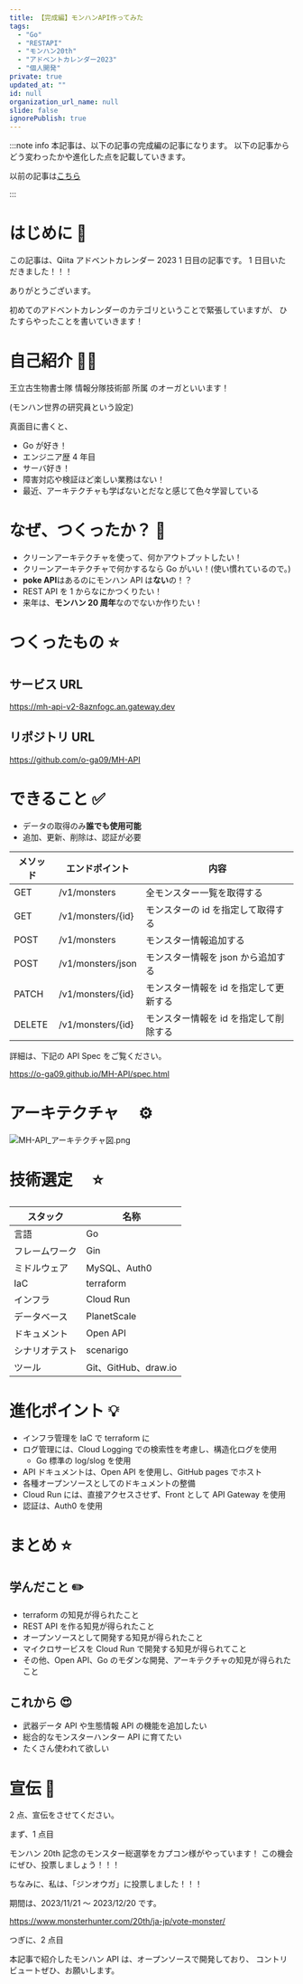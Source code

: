 ```yaml
---
title: 【完成編】モンハンAPI作ってみた
tags:
  - "Go"
  - "RESTAPI"
  - "モンハン20th"
  - "アドベントカレンダー2023"
  - "個人開発"
private: true
updated_at: ""
id: null
organization_url_name: null
slide: false
ignorePublish: true
---
```


:::note info
本記事は、以下の記事の完成編の記事になります。
以下の記事からどう変わったかや進化した点を記載していきます。

以前の記事は[こちら](https://zenn.dev/o_ga/articles/53d9e7c2ba7466)

:::

# はじめに 🎉

この記事は、Qiita アドベントカレンダー 2023 1 日目の記事です。
1 日目いただきました！！！

ありがとうございます。

初めてのアドベントカレンダーのカテゴリということで緊張していますが、
ひたすらやったことを書いていきます！

# 自己紹介 👨‍💻

王立古生物書士隊 情報分隊技術部 所属 のオーガといいます！

(モンハン世界の研究員という設定)

真面目に書くと、

- Go が好き！
- エンジニア歴 4 年目
- サーバ好き！
- 障害対応や検証ほど楽しい業務はない！
- 最近、アーキテクチャも学ばないとだなと感じて色々学習している

# なぜ、つくったか？ 🤔

- クリーンアーキテクチャを使って、何かアウトプットしたい！
- クリーンアーキテクチャで何かするなら Go がいい！(使い慣れているので。)
- **poke API**はあるのにモンハン API は**ない**の！？
- REST API を 1 からなにかつくりたい！
- 来年は、**モンハン 20 周年**なのでないか作りたい！

# つくったもの ⭐️

## サービス URL

https://mh-api-v2-8aznfogc.an.gateway.dev

## リポジトリ URL

https://github.com/o-ga09/MH-API

# できること ✅

- データの取得のみ**誰でも使用可能**
- 追加、更新、削除は、認証が必要

| メソッド | エンドポイント    | 内容                                   |
| -------- | ----------------- | -------------------------------------- |
| GET      | /v1/monsters      | 全モンスター一覧を取得する             |
| GET      | /v1/monsters/{id} | モンスターの id を指定して取得する     |
| POST     | /v1/monsters      | モンスター情報追加する                 |
| POST     | /v1/monsters/json | モンスター情報を json から追加する     |
| PATCH    | /v1/monsters/{id} | モンスター情報を id を指定して更新する |
| DELETE   | /v1/monsters/{id} | モンスター情報を id を指定して削除する |

詳細は、下記の API Spec をご覧ください。

https://o-ga09.github.io/MH-API/spec.html

# アーキテクチャ　 ⚙️

![MH-API_アーキテクチャ図.png](https://qiita-image-store.s3.ap-northeast-1.amazonaws.com/0/1312905/ef3a8768-8844-c511-3a78-3b0b78d5da0a.png)

# 技術選定　 ⭐️

| スタック       | 名称                 |
| -------------- | -------------------- |
| 言語           | Go                   |
| フレームワーク | Gin                  |
| ミドルウェア   | MySQL、Auth0         |
| IaC            | terraform            |
| インフラ       | Cloud Run            |
| データベース   | PlanetScale          |
| ドキュメント   | Open API             |
| シナリオテスト | scenarigo            |
| ツール         | Git、GitHub、draw.io |

# 進化ポイント 💡

- インフラ管理を IaC で terraform に
- ログ管理には、Cloud Logging での検索性を考慮し、構造化ログを使用
  - Go 標準の log/slog を使用
- API ドキュメントは、Open API を使用し、GitHub pages でホスト
- 各種オープンソースとしてのドキュメントの整備
- Cloud Run には、直接アクセスさせず、Front として API Gateway を使用
- 認証は、Auth0 を使用

# まとめ ⭐️

## 学んだこと ✏️

- terraform の知見が得られたこと
- REST API を作る知見が得られたこと
- オープンソースとして開発する知見が得られたこと
- マイクロサービスを Cloud Run で開発する知見が得られてこと
- その他、Open API、Go のモダンな開発、アーキテクチャの知見が得られたこと

## これから 😍

- 武器データ API や生態情報 API の機能を追加したい
- 総合的なモンスターハンター API に育てたい
- たくさん使われて欲しい

# 宣伝 🎉

2 点、宣伝をさせてください。

まず、1 点目

モンハン 20th 記念のモンスター総選挙をカプコン様がやっています！
この機会にぜひ、投票しましょう！！！

ちなみに、私は、「ジンオウガ」に投票しました！！！

期間は、2023/11/21 〜 2023/12/20 です。

https://www.monsterhunter.com/20th/ja-jp/vote-monster/

つぎに、2 点目

本記事で紹介したモンハン API は、オープンソースで開発しており、
コントリビュートぜひ、お願いします。
